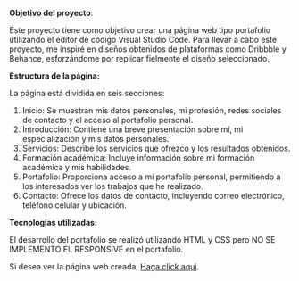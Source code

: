 <b>Objetivo del proyecto</b>:

Este proyecto tiene como objetivo crear una página web tipo portafolio utilizando el editor de código Visual Studio Code. Para llevar a cabo este proyecto, me inspiré en diseños obtenidos de plataformas como Dribbble y Behance, esforzándome por replicar fielmente el diseño seleccionado.

<b>Estructura de la página:</b>

La página está dividida en seis secciones:

1) Inicio: Se muestran mis datos personales, mi profesión, redes sociales de contacto y el acceso al portafolio personal.
2) Introducción: Contiene una breve presentación sobre mí, mi especialización y mis datos personales.
3) Servicios: Describe los servicios que ofrezco y los resultados obtenidos.
4) Formación académica: Incluye información sobre mi formación académica y mis habilidades.
5) Portafolio: Proporciona acceso a mi portafolio personal, permitiendo a los interesados ver los trabajos que he realizado.
6) Contacto: Ofrece los datos de contacto, incluyendo correo electrónico, teléfono celular y ubicación.

<b>Tecnologías utilizadas:</b>

El desarrollo del portafolio se realizó utilizando HTML y CSS pero NO SE IMPLEMENTO EL RESPONSIVE en el portafolio.

Si desea ver la página web creada, <a href="https://chrischamizo.github.io/TpfinalDesarrolloweb/">Haga click aqui</a>.
